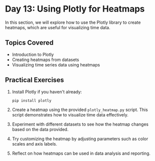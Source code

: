 # Day 13: Using Plotly for Heatmaps

In this section, we will explore how to use the Plotly library to create heatmaps, which are useful for visualizing time data. 

## Topics Covered
- Introduction to Plotly
- Creating heatmaps from datasets
- Visualizing time series data using heatmaps

## Practical Exercises
1. Install Plotly if you haven't already:
   ```
   pip install plotly
   ```

2. Create a heatmap using the provided `plotly_heatmap.py` script. This script demonstrates how to visualize time data effectively.

3. Experiment with different datasets to see how the heatmap changes based on the data provided.

4. Try customizing the heatmap by adjusting parameters such as color scales and axis labels.

5. Reflect on how heatmaps can be used in data analysis and reporting.